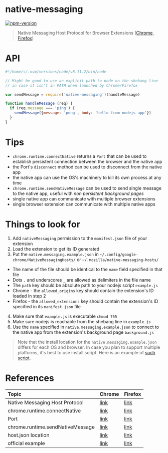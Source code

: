 
# native-messaging

[![npm-version]][npm]

> Native Messaging Host Protocol for Browser Extensions ([Chrome][native-messaging], [Firefox][native-messaging-ff])

# API

```js
#!/home/s/.nvm/versions/node/v8.11.2/bin/node

// Might be good to use an explicit path to node on the shebang line
// in case it isn't in PATH when launched by Chrome/Firefox

var sendMessage = require('native-messaging')(handleMessage)

function handleMessage (req) {
  if (req.message === 'ping') {
    sendMessage({message: 'pong', body: 'hello from nodejs app'})
  }
}
```

# Tips

- `chrome.runtime.connectNative` returns a `Port` that can be used to establish persistent connection between the browser and the native app
- the Port's `disconnect` method can be used to disconnect from the native app
- the native app can use the OS's machinery to kill its own process at any time
- `chrome.runtime.sendNativeMessage` can be used to send single message to the native app, useful with _non persistent background pages_
- single native app can communicate with multiple browser extensions
- single browser extension can communicate with multiple native apps

# Things to look for

1. Add `nativeMessaging` permission to the `manifest.json` file of your extension
2. Load the extension to get its ID generated
3. Put the `native.messaging.example.json` in `~/.config/google-chrome/NativeMessagingHosts/` or `~/.mozilla/native-messaging-hosts/`
  - The name of the file should be identical to the `name` field specified in that file
  - Dots `.` and underscores `_` are allowed as delimiters in the file name
  - The `path` key should be absolute path to your nodejs script `example.js`
  - Chrome - the `allowed_origins` key should contain the extension's ID loaded in step 2
  - Firefox - the `allowed_extensions` key should contain the extension's ID specified in its `manifest.json` file
4. Make sure that `example.js` is executable `chmod 755`
5. Make sure nodejs is reachable from the shebang line in `example.js`
6. Use the `name` specified in `native.messaging.example.json` to connect to the native app from the extension's background page `background.js`

> Note that the install location for the `native.messaging.example.json` differs for each OS and browser. In case you plan to support multiple platforms, it's best to use install script. Here is an example of [such script][install].

# References

Topic                            | Chrome                      | Firefox
:--                              | :---                        | :---
Native Messaging Host Protocol   | [link][native-messaging]    | [link][native-messaging-ff]
chrome.runtime.connectNative     | [link][connect-native]      | [link][connect-native-ff]
Port                             | [link][port]                | [link][port-ff]
chrome.runtime.sendNativeMessage | [link][send-native-message] | [link][send-native-message-ff]
host.json location               | [link][host-location]       | [link][host-location-ff]
official example                 | [link][example]             | [link][example-ff]


  [npm-version]: https://img.shields.io/npm/v/native-messaging.svg?style=flat-square (NPM Package Version)
  [npm]: https://www.npmjs.com/package/native-messaging

  [native-messaging]: https://developer.chrome.com/extensions/nativeMessaging
  [connect-native]: https://developer.chrome.com/extensions/runtime#method-connectNative
  [port]: https://developer.chrome.com/extensions/runtime#type-Port
  [send-native-message]: https://developer.chrome.com/extensions/runtime#method-sendNativeMessage
  [host-location]: https://developer.chrome.com/extensions/nativeMessaging#native-messaging-host-location
  [example]: https://chromium.googlesource.com/chromium/src/+/master/chrome/common/extensions/docs/examples/api/nativeMessaging

  [native-messaging-ff]: https://developer.mozilla.org/en-US/docs/Mozilla/Add-ons/WebExtensions/Native_messaging
  [connect-native-ff]: https://developer.mozilla.org/en-US/docs/Mozilla/Add-ons/WebExtensions/API/runtime/connectNative
  [port-ff]: https://developer.mozilla.org/en-US/docs/Mozilla/Add-ons/WebExtensions/API/runtime/Port
  [send-native-message-ff]: https://developer.mozilla.org/en-US/docs/Mozilla/Add-ons/WebExtensions/API/runtime/sendNativeMessage
  [host-location-ff]: https://developer.mozilla.org/en-US/docs/Mozilla/Add-ons/WebExtensions/Native_manifests#Manifest_location
  [example-ff]: https://github.com/mdn/webextensions-examples/tree/master/native-messaging

  [background-pages]: https://developers.chrome.com/extensions/background_pages

  [install]: https://github.com/browserpass/browserpass/blob/master/install.sh

  [example-1]: https://github.com/flashlizi/node-chrome-bridge
  [example-2]: https://github.com/jdiamond/chrome-native-messaging
